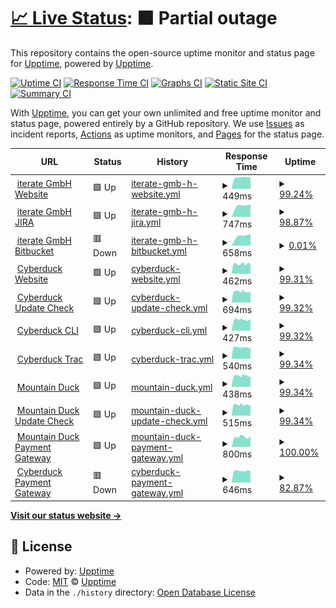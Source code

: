 # [📈 Live Status](https://upptime.github.io/upptime): <!--live status--> **🟧 Partial outage**

This repository contains the open-source uptime monitor and status page for [Upptime](https://upptime.js.org), powered by [Upptime](https://github.com/upptime/upptime).

[![Uptime CI](https://github.com/koj-co/upptime/workflows/Uptime%20CI/badge.svg)](https://github.com/koj-co/upptime/actions?query=workflow%3A%22Uptime+CI%22)
[![Response Time CI](https://github.com/koj-co/upptime/workflows/Response%20Time%20CI/badge.svg)](https://github.com/koj-co/upptime/actions?query=workflow%3A%22Response+Time+CI%22)
[![Graphs CI](https://github.com/koj-co/upptime/workflows/Graphs%20CI/badge.svg)](https://github.com/koj-co/upptime/actions?query=workflow%3A%22Graphs+CI%22)
[![Static Site CI](https://github.com/koj-co/upptime/workflows/Static%20Site%20CI/badge.svg)](https://github.com/koj-co/upptime/actions?query=workflow%3A%22Static+Site+CI%22)
[![Summary CI](https://github.com/koj-co/upptime/workflows/Summary%20CI/badge.svg)](https://github.com/koj-co/upptime/actions?query=workflow%3A%22Summary+CI%22)

With [Upptime](https://upptime.js.org), you can get your own unlimited and free uptime monitor and status page, powered entirely by a GitHub repository. We use [Issues](https://github.com/upptime/upptime/issues) as incident reports, [Actions](https://github.com/upptime/upptime/actions) as uptime monitors, and [Pages](https://upptime.github.io/upptime) for the status page.

<!--start: status pages-->
<!-- This summary is generated by Upptime (https://github.com/upptime/upptime) -->
<!-- Do not edit this manually, your changes will be overwritten -->
<!-- prettier-ignore -->
| URL | Status | History | Response Time | Uptime |
| --- | ------ | ------- | ------------- | ------ |
| <img alt="" src="https://favicons.githubusercontent.com/iterate.ch" height="13"> [iterate GmbH Website](https://iterate.ch/) | 🟩 Up | [iterate-gmb-h-website.yml](https://github.com/iterate-ch/upptime/commits/master/history/iterate-gmb-h-website.yml) | <details><summary><img alt="Response time graph" src="./graphs/iterate-gmb-h-website/response-time-week.png" height="20"> 449ms</summary><br><a href="https://iterate-ch.github.io/upptime/history/iterate-gmb-h-website"><img alt="Response time 449" src="https://img.shields.io/endpoint?url=https%3A%2F%2Fraw.githubusercontent.com%2Fiterate-ch%2Fupptime%2Fmaster%2Fapi%2Fiterate-gmb-h-website%2Fresponse-time.json"></a><br><a href="https://iterate-ch.github.io/upptime/history/iterate-gmb-h-website"><img alt="24-hour response time 457" src="https://img.shields.io/endpoint?url=https%3A%2F%2Fraw.githubusercontent.com%2Fiterate-ch%2Fupptime%2Fmaster%2Fapi%2Fiterate-gmb-h-website%2Fresponse-time-day.json"></a><br><a href="https://iterate-ch.github.io/upptime/history/iterate-gmb-h-website"><img alt="7-day response time 449" src="https://img.shields.io/endpoint?url=https%3A%2F%2Fraw.githubusercontent.com%2Fiterate-ch%2Fupptime%2Fmaster%2Fapi%2Fiterate-gmb-h-website%2Fresponse-time-week.json"></a><br><a href="https://iterate-ch.github.io/upptime/history/iterate-gmb-h-website"><img alt="30-day response time 449" src="https://img.shields.io/endpoint?url=https%3A%2F%2Fraw.githubusercontent.com%2Fiterate-ch%2Fupptime%2Fmaster%2Fapi%2Fiterate-gmb-h-website%2Fresponse-time-month.json"></a><br><a href="https://iterate-ch.github.io/upptime/history/iterate-gmb-h-website"><img alt="1-year response time 449" src="https://img.shields.io/endpoint?url=https%3A%2F%2Fraw.githubusercontent.com%2Fiterate-ch%2Fupptime%2Fmaster%2Fapi%2Fiterate-gmb-h-website%2Fresponse-time-year.json"></a></details> | <details><summary><a href="https://iterate-ch.github.io/upptime/history/iterate-gmb-h-website">99.24%</a></summary><a href="https://iterate-ch.github.io/upptime/history/iterate-gmb-h-website"><img alt="All-time uptime 99.24%" src="https://img.shields.io/endpoint?url=https%3A%2F%2Fraw.githubusercontent.com%2Fiterate-ch%2Fupptime%2Fmaster%2Fapi%2Fiterate-gmb-h-website%2Fuptime.json"></a><br><a href="https://iterate-ch.github.io/upptime/history/iterate-gmb-h-website"><img alt="24-hour uptime 100.00%" src="https://img.shields.io/endpoint?url=https%3A%2F%2Fraw.githubusercontent.com%2Fiterate-ch%2Fupptime%2Fmaster%2Fapi%2Fiterate-gmb-h-website%2Fuptime-day.json"></a><br><a href="https://iterate-ch.github.io/upptime/history/iterate-gmb-h-website"><img alt="7-day uptime 99.24%" src="https://img.shields.io/endpoint?url=https%3A%2F%2Fraw.githubusercontent.com%2Fiterate-ch%2Fupptime%2Fmaster%2Fapi%2Fiterate-gmb-h-website%2Fuptime-week.json"></a><br><a href="https://iterate-ch.github.io/upptime/history/iterate-gmb-h-website"><img alt="30-day uptime 99.24%" src="https://img.shields.io/endpoint?url=https%3A%2F%2Fraw.githubusercontent.com%2Fiterate-ch%2Fupptime%2Fmaster%2Fapi%2Fiterate-gmb-h-website%2Fuptime-month.json"></a><br><a href="https://iterate-ch.github.io/upptime/history/iterate-gmb-h-website"><img alt="1-year uptime 99.24%" src="https://img.shields.io/endpoint?url=https%3A%2F%2Fraw.githubusercontent.com%2Fiterate-ch%2Fupptime%2Fmaster%2Fapi%2Fiterate-gmb-h-website%2Fuptime-year.json"></a></details>
| <img alt="" src="https://favicons.githubusercontent.com/jira.iterate.ch" height="13"> [iterate GmbH JIRA](https://jira.iterate.ch/) | 🟩 Up | [iterate-gmb-h-jira.yml](https://github.com/iterate-ch/upptime/commits/master/history/iterate-gmb-h-jira.yml) | <details><summary><img alt="Response time graph" src="./graphs/iterate-gmb-h-jira/response-time-week.png" height="20"> 747ms</summary><br><a href="https://iterate-ch.github.io/upptime/history/iterate-gmb-h-jira"><img alt="Response time 747" src="https://img.shields.io/endpoint?url=https%3A%2F%2Fraw.githubusercontent.com%2Fiterate-ch%2Fupptime%2Fmaster%2Fapi%2Fiterate-gmb-h-jira%2Fresponse-time.json"></a><br><a href="https://iterate-ch.github.io/upptime/history/iterate-gmb-h-jira"><img alt="24-hour response time 777" src="https://img.shields.io/endpoint?url=https%3A%2F%2Fraw.githubusercontent.com%2Fiterate-ch%2Fupptime%2Fmaster%2Fapi%2Fiterate-gmb-h-jira%2Fresponse-time-day.json"></a><br><a href="https://iterate-ch.github.io/upptime/history/iterate-gmb-h-jira"><img alt="7-day response time 747" src="https://img.shields.io/endpoint?url=https%3A%2F%2Fraw.githubusercontent.com%2Fiterate-ch%2Fupptime%2Fmaster%2Fapi%2Fiterate-gmb-h-jira%2Fresponse-time-week.json"></a><br><a href="https://iterate-ch.github.io/upptime/history/iterate-gmb-h-jira"><img alt="30-day response time 747" src="https://img.shields.io/endpoint?url=https%3A%2F%2Fraw.githubusercontent.com%2Fiterate-ch%2Fupptime%2Fmaster%2Fapi%2Fiterate-gmb-h-jira%2Fresponse-time-month.json"></a><br><a href="https://iterate-ch.github.io/upptime/history/iterate-gmb-h-jira"><img alt="1-year response time 747" src="https://img.shields.io/endpoint?url=https%3A%2F%2Fraw.githubusercontent.com%2Fiterate-ch%2Fupptime%2Fmaster%2Fapi%2Fiterate-gmb-h-jira%2Fresponse-time-year.json"></a></details> | <details><summary><a href="https://iterate-ch.github.io/upptime/history/iterate-gmb-h-jira">98.87%</a></summary><a href="https://iterate-ch.github.io/upptime/history/iterate-gmb-h-jira"><img alt="All-time uptime 98.87%" src="https://img.shields.io/endpoint?url=https%3A%2F%2Fraw.githubusercontent.com%2Fiterate-ch%2Fupptime%2Fmaster%2Fapi%2Fiterate-gmb-h-jira%2Fuptime.json"></a><br><a href="https://iterate-ch.github.io/upptime/history/iterate-gmb-h-jira"><img alt="24-hour uptime 100.00%" src="https://img.shields.io/endpoint?url=https%3A%2F%2Fraw.githubusercontent.com%2Fiterate-ch%2Fupptime%2Fmaster%2Fapi%2Fiterate-gmb-h-jira%2Fuptime-day.json"></a><br><a href="https://iterate-ch.github.io/upptime/history/iterate-gmb-h-jira"><img alt="7-day uptime 98.87%" src="https://img.shields.io/endpoint?url=https%3A%2F%2Fraw.githubusercontent.com%2Fiterate-ch%2Fupptime%2Fmaster%2Fapi%2Fiterate-gmb-h-jira%2Fuptime-week.json"></a><br><a href="https://iterate-ch.github.io/upptime/history/iterate-gmb-h-jira"><img alt="30-day uptime 98.87%" src="https://img.shields.io/endpoint?url=https%3A%2F%2Fraw.githubusercontent.com%2Fiterate-ch%2Fupptime%2Fmaster%2Fapi%2Fiterate-gmb-h-jira%2Fuptime-month.json"></a><br><a href="https://iterate-ch.github.io/upptime/history/iterate-gmb-h-jira"><img alt="1-year uptime 98.87%" src="https://img.shields.io/endpoint?url=https%3A%2F%2Fraw.githubusercontent.com%2Fiterate-ch%2Fupptime%2Fmaster%2Fapi%2Fiterate-gmb-h-jira%2Fuptime-year.json"></a></details>
| <img alt="" src="https://favicons.githubusercontent.com/g.iterate.ch" height="13"> [iterate GmbH Bitbucket](https://g.iterate.ch/) | 🟥 Down | [iterate-gmb-h-bitbucket.yml](https://github.com/iterate-ch/upptime/commits/master/history/iterate-gmb-h-bitbucket.yml) | <details><summary><img alt="Response time graph" src="./graphs/iterate-gmb-h-bitbucket/response-time-week.png" height="20"> 658ms</summary><br><a href="https://iterate-ch.github.io/upptime/history/iterate-gmb-h-bitbucket"><img alt="Response time 658" src="https://img.shields.io/endpoint?url=https%3A%2F%2Fraw.githubusercontent.com%2Fiterate-ch%2Fupptime%2Fmaster%2Fapi%2Fiterate-gmb-h-bitbucket%2Fresponse-time.json"></a><br><a href="https://iterate-ch.github.io/upptime/history/iterate-gmb-h-bitbucket"><img alt="24-hour response time 724" src="https://img.shields.io/endpoint?url=https%3A%2F%2Fraw.githubusercontent.com%2Fiterate-ch%2Fupptime%2Fmaster%2Fapi%2Fiterate-gmb-h-bitbucket%2Fresponse-time-day.json"></a><br><a href="https://iterate-ch.github.io/upptime/history/iterate-gmb-h-bitbucket"><img alt="7-day response time 658" src="https://img.shields.io/endpoint?url=https%3A%2F%2Fraw.githubusercontent.com%2Fiterate-ch%2Fupptime%2Fmaster%2Fapi%2Fiterate-gmb-h-bitbucket%2Fresponse-time-week.json"></a><br><a href="https://iterate-ch.github.io/upptime/history/iterate-gmb-h-bitbucket"><img alt="30-day response time 658" src="https://img.shields.io/endpoint?url=https%3A%2F%2Fraw.githubusercontent.com%2Fiterate-ch%2Fupptime%2Fmaster%2Fapi%2Fiterate-gmb-h-bitbucket%2Fresponse-time-month.json"></a><br><a href="https://iterate-ch.github.io/upptime/history/iterate-gmb-h-bitbucket"><img alt="1-year response time 658" src="https://img.shields.io/endpoint?url=https%3A%2F%2Fraw.githubusercontent.com%2Fiterate-ch%2Fupptime%2Fmaster%2Fapi%2Fiterate-gmb-h-bitbucket%2Fresponse-time-year.json"></a></details> | <details><summary><a href="https://iterate-ch.github.io/upptime/history/iterate-gmb-h-bitbucket">0.01%</a></summary><a href="https://iterate-ch.github.io/upptime/history/iterate-gmb-h-bitbucket"><img alt="All-time uptime 0.01%" src="https://img.shields.io/endpoint?url=https%3A%2F%2Fraw.githubusercontent.com%2Fiterate-ch%2Fupptime%2Fmaster%2Fapi%2Fiterate-gmb-h-bitbucket%2Fuptime.json"></a><br><a href="https://iterate-ch.github.io/upptime/history/iterate-gmb-h-bitbucket"><img alt="24-hour uptime 0.00%" src="https://img.shields.io/endpoint?url=https%3A%2F%2Fraw.githubusercontent.com%2Fiterate-ch%2Fupptime%2Fmaster%2Fapi%2Fiterate-gmb-h-bitbucket%2Fuptime-day.json"></a><br><a href="https://iterate-ch.github.io/upptime/history/iterate-gmb-h-bitbucket"><img alt="7-day uptime 0.01%" src="https://img.shields.io/endpoint?url=https%3A%2F%2Fraw.githubusercontent.com%2Fiterate-ch%2Fupptime%2Fmaster%2Fapi%2Fiterate-gmb-h-bitbucket%2Fuptime-week.json"></a><br><a href="https://iterate-ch.github.io/upptime/history/iterate-gmb-h-bitbucket"><img alt="30-day uptime 0.01%" src="https://img.shields.io/endpoint?url=https%3A%2F%2Fraw.githubusercontent.com%2Fiterate-ch%2Fupptime%2Fmaster%2Fapi%2Fiterate-gmb-h-bitbucket%2Fuptime-month.json"></a><br><a href="https://iterate-ch.github.io/upptime/history/iterate-gmb-h-bitbucket"><img alt="1-year uptime 0.01%" src="https://img.shields.io/endpoint?url=https%3A%2F%2Fraw.githubusercontent.com%2Fiterate-ch%2Fupptime%2Fmaster%2Fapi%2Fiterate-gmb-h-bitbucket%2Fuptime-year.json"></a></details>
| <img alt="" src="https://favicons.githubusercontent.com/cyberduck.io" height="13"> [Cyberduck Website](https://cyberduck.io/) | 🟩 Up | [cyberduck-website.yml](https://github.com/iterate-ch/upptime/commits/master/history/cyberduck-website.yml) | <details><summary><img alt="Response time graph" src="./graphs/cyberduck-website/response-time-week.png" height="20"> 462ms</summary><br><a href="https://iterate-ch.github.io/upptime/history/cyberduck-website"><img alt="Response time 462" src="https://img.shields.io/endpoint?url=https%3A%2F%2Fraw.githubusercontent.com%2Fiterate-ch%2Fupptime%2Fmaster%2Fapi%2Fcyberduck-website%2Fresponse-time.json"></a><br><a href="https://iterate-ch.github.io/upptime/history/cyberduck-website"><img alt="24-hour response time 406" src="https://img.shields.io/endpoint?url=https%3A%2F%2Fraw.githubusercontent.com%2Fiterate-ch%2Fupptime%2Fmaster%2Fapi%2Fcyberduck-website%2Fresponse-time-day.json"></a><br><a href="https://iterate-ch.github.io/upptime/history/cyberduck-website"><img alt="7-day response time 462" src="https://img.shields.io/endpoint?url=https%3A%2F%2Fraw.githubusercontent.com%2Fiterate-ch%2Fupptime%2Fmaster%2Fapi%2Fcyberduck-website%2Fresponse-time-week.json"></a><br><a href="https://iterate-ch.github.io/upptime/history/cyberduck-website"><img alt="30-day response time 462" src="https://img.shields.io/endpoint?url=https%3A%2F%2Fraw.githubusercontent.com%2Fiterate-ch%2Fupptime%2Fmaster%2Fapi%2Fcyberduck-website%2Fresponse-time-month.json"></a><br><a href="https://iterate-ch.github.io/upptime/history/cyberduck-website"><img alt="1-year response time 462" src="https://img.shields.io/endpoint?url=https%3A%2F%2Fraw.githubusercontent.com%2Fiterate-ch%2Fupptime%2Fmaster%2Fapi%2Fcyberduck-website%2Fresponse-time-year.json"></a></details> | <details><summary><a href="https://iterate-ch.github.io/upptime/history/cyberduck-website">99.31%</a></summary><a href="https://iterate-ch.github.io/upptime/history/cyberduck-website"><img alt="All-time uptime 99.31%" src="https://img.shields.io/endpoint?url=https%3A%2F%2Fraw.githubusercontent.com%2Fiterate-ch%2Fupptime%2Fmaster%2Fapi%2Fcyberduck-website%2Fuptime.json"></a><br><a href="https://iterate-ch.github.io/upptime/history/cyberduck-website"><img alt="24-hour uptime 100.00%" src="https://img.shields.io/endpoint?url=https%3A%2F%2Fraw.githubusercontent.com%2Fiterate-ch%2Fupptime%2Fmaster%2Fapi%2Fcyberduck-website%2Fuptime-day.json"></a><br><a href="https://iterate-ch.github.io/upptime/history/cyberduck-website"><img alt="7-day uptime 99.31%" src="https://img.shields.io/endpoint?url=https%3A%2F%2Fraw.githubusercontent.com%2Fiterate-ch%2Fupptime%2Fmaster%2Fapi%2Fcyberduck-website%2Fuptime-week.json"></a><br><a href="https://iterate-ch.github.io/upptime/history/cyberduck-website"><img alt="30-day uptime 99.31%" src="https://img.shields.io/endpoint?url=https%3A%2F%2Fraw.githubusercontent.com%2Fiterate-ch%2Fupptime%2Fmaster%2Fapi%2Fcyberduck-website%2Fuptime-month.json"></a><br><a href="https://iterate-ch.github.io/upptime/history/cyberduck-website"><img alt="1-year uptime 99.31%" src="https://img.shields.io/endpoint?url=https%3A%2F%2Fraw.githubusercontent.com%2Fiterate-ch%2Fupptime%2Fmaster%2Fapi%2Fcyberduck-website%2Fuptime-year.json"></a></details>
| <img alt="" src="https://favicons.githubusercontent.com/version.cyberduck.io" height="13"> [Cyberduck Update Check](https://version.cyberduck.io/) | 🟩 Up | [cyberduck-update-check.yml](https://github.com/iterate-ch/upptime/commits/master/history/cyberduck-update-check.yml) | <details><summary><img alt="Response time graph" src="./graphs/cyberduck-update-check/response-time-week.png" height="20"> 694ms</summary><br><a href="https://iterate-ch.github.io/upptime/history/cyberduck-update-check"><img alt="Response time 694" src="https://img.shields.io/endpoint?url=https%3A%2F%2Fraw.githubusercontent.com%2Fiterate-ch%2Fupptime%2Fmaster%2Fapi%2Fcyberduck-update-check%2Fresponse-time.json"></a><br><a href="https://iterate-ch.github.io/upptime/history/cyberduck-update-check"><img alt="24-hour response time 662" src="https://img.shields.io/endpoint?url=https%3A%2F%2Fraw.githubusercontent.com%2Fiterate-ch%2Fupptime%2Fmaster%2Fapi%2Fcyberduck-update-check%2Fresponse-time-day.json"></a><br><a href="https://iterate-ch.github.io/upptime/history/cyberduck-update-check"><img alt="7-day response time 694" src="https://img.shields.io/endpoint?url=https%3A%2F%2Fraw.githubusercontent.com%2Fiterate-ch%2Fupptime%2Fmaster%2Fapi%2Fcyberduck-update-check%2Fresponse-time-week.json"></a><br><a href="https://iterate-ch.github.io/upptime/history/cyberduck-update-check"><img alt="30-day response time 694" src="https://img.shields.io/endpoint?url=https%3A%2F%2Fraw.githubusercontent.com%2Fiterate-ch%2Fupptime%2Fmaster%2Fapi%2Fcyberduck-update-check%2Fresponse-time-month.json"></a><br><a href="https://iterate-ch.github.io/upptime/history/cyberduck-update-check"><img alt="1-year response time 694" src="https://img.shields.io/endpoint?url=https%3A%2F%2Fraw.githubusercontent.com%2Fiterate-ch%2Fupptime%2Fmaster%2Fapi%2Fcyberduck-update-check%2Fresponse-time-year.json"></a></details> | <details><summary><a href="https://iterate-ch.github.io/upptime/history/cyberduck-update-check">99.32%</a></summary><a href="https://iterate-ch.github.io/upptime/history/cyberduck-update-check"><img alt="All-time uptime 99.32%" src="https://img.shields.io/endpoint?url=https%3A%2F%2Fraw.githubusercontent.com%2Fiterate-ch%2Fupptime%2Fmaster%2Fapi%2Fcyberduck-update-check%2Fuptime.json"></a><br><a href="https://iterate-ch.github.io/upptime/history/cyberduck-update-check"><img alt="24-hour uptime 100.00%" src="https://img.shields.io/endpoint?url=https%3A%2F%2Fraw.githubusercontent.com%2Fiterate-ch%2Fupptime%2Fmaster%2Fapi%2Fcyberduck-update-check%2Fuptime-day.json"></a><br><a href="https://iterate-ch.github.io/upptime/history/cyberduck-update-check"><img alt="7-day uptime 99.32%" src="https://img.shields.io/endpoint?url=https%3A%2F%2Fraw.githubusercontent.com%2Fiterate-ch%2Fupptime%2Fmaster%2Fapi%2Fcyberduck-update-check%2Fuptime-week.json"></a><br><a href="https://iterate-ch.github.io/upptime/history/cyberduck-update-check"><img alt="30-day uptime 99.32%" src="https://img.shields.io/endpoint?url=https%3A%2F%2Fraw.githubusercontent.com%2Fiterate-ch%2Fupptime%2Fmaster%2Fapi%2Fcyberduck-update-check%2Fuptime-month.json"></a><br><a href="https://iterate-ch.github.io/upptime/history/cyberduck-update-check"><img alt="1-year uptime 99.32%" src="https://img.shields.io/endpoint?url=https%3A%2F%2Fraw.githubusercontent.com%2Fiterate-ch%2Fupptime%2Fmaster%2Fapi%2Fcyberduck-update-check%2Fuptime-year.json"></a></details>
| <img alt="" src="https://favicons.githubusercontent.com/duck.sh" height="13"> [Cyberduck CLI](https://duck.sh/) | 🟩 Up | [cyberduck-cli.yml](https://github.com/iterate-ch/upptime/commits/master/history/cyberduck-cli.yml) | <details><summary><img alt="Response time graph" src="./graphs/cyberduck-cli/response-time-week.png" height="20"> 427ms</summary><br><a href="https://iterate-ch.github.io/upptime/history/cyberduck-cli"><img alt="Response time 427" src="https://img.shields.io/endpoint?url=https%3A%2F%2Fraw.githubusercontent.com%2Fiterate-ch%2Fupptime%2Fmaster%2Fapi%2Fcyberduck-cli%2Fresponse-time.json"></a><br><a href="https://iterate-ch.github.io/upptime/history/cyberduck-cli"><img alt="24-hour response time 431" src="https://img.shields.io/endpoint?url=https%3A%2F%2Fraw.githubusercontent.com%2Fiterate-ch%2Fupptime%2Fmaster%2Fapi%2Fcyberduck-cli%2Fresponse-time-day.json"></a><br><a href="https://iterate-ch.github.io/upptime/history/cyberduck-cli"><img alt="7-day response time 427" src="https://img.shields.io/endpoint?url=https%3A%2F%2Fraw.githubusercontent.com%2Fiterate-ch%2Fupptime%2Fmaster%2Fapi%2Fcyberduck-cli%2Fresponse-time-week.json"></a><br><a href="https://iterate-ch.github.io/upptime/history/cyberduck-cli"><img alt="30-day response time 427" src="https://img.shields.io/endpoint?url=https%3A%2F%2Fraw.githubusercontent.com%2Fiterate-ch%2Fupptime%2Fmaster%2Fapi%2Fcyberduck-cli%2Fresponse-time-month.json"></a><br><a href="https://iterate-ch.github.io/upptime/history/cyberduck-cli"><img alt="1-year response time 427" src="https://img.shields.io/endpoint?url=https%3A%2F%2Fraw.githubusercontent.com%2Fiterate-ch%2Fupptime%2Fmaster%2Fapi%2Fcyberduck-cli%2Fresponse-time-year.json"></a></details> | <details><summary><a href="https://iterate-ch.github.io/upptime/history/cyberduck-cli">99.32%</a></summary><a href="https://iterate-ch.github.io/upptime/history/cyberduck-cli"><img alt="All-time uptime 99.32%" src="https://img.shields.io/endpoint?url=https%3A%2F%2Fraw.githubusercontent.com%2Fiterate-ch%2Fupptime%2Fmaster%2Fapi%2Fcyberduck-cli%2Fuptime.json"></a><br><a href="https://iterate-ch.github.io/upptime/history/cyberduck-cli"><img alt="24-hour uptime 100.00%" src="https://img.shields.io/endpoint?url=https%3A%2F%2Fraw.githubusercontent.com%2Fiterate-ch%2Fupptime%2Fmaster%2Fapi%2Fcyberduck-cli%2Fuptime-day.json"></a><br><a href="https://iterate-ch.github.io/upptime/history/cyberduck-cli"><img alt="7-day uptime 99.32%" src="https://img.shields.io/endpoint?url=https%3A%2F%2Fraw.githubusercontent.com%2Fiterate-ch%2Fupptime%2Fmaster%2Fapi%2Fcyberduck-cli%2Fuptime-week.json"></a><br><a href="https://iterate-ch.github.io/upptime/history/cyberduck-cli"><img alt="30-day uptime 99.32%" src="https://img.shields.io/endpoint?url=https%3A%2F%2Fraw.githubusercontent.com%2Fiterate-ch%2Fupptime%2Fmaster%2Fapi%2Fcyberduck-cli%2Fuptime-month.json"></a><br><a href="https://iterate-ch.github.io/upptime/history/cyberduck-cli"><img alt="1-year uptime 99.32%" src="https://img.shields.io/endpoint?url=https%3A%2F%2Fraw.githubusercontent.com%2Fiterate-ch%2Fupptime%2Fmaster%2Fapi%2Fcyberduck-cli%2Fuptime-year.json"></a></details>
| <img alt="" src="https://favicons.githubusercontent.com/trac.cyberduck.io" height="13"> [Cyberduck Trac](https://trac.cyberduck.io/) | 🟩 Up | [cyberduck-trac.yml](https://github.com/iterate-ch/upptime/commits/master/history/cyberduck-trac.yml) | <details><summary><img alt="Response time graph" src="./graphs/cyberduck-trac/response-time-week.png" height="20"> 540ms</summary><br><a href="https://iterate-ch.github.io/upptime/history/cyberduck-trac"><img alt="Response time 540" src="https://img.shields.io/endpoint?url=https%3A%2F%2Fraw.githubusercontent.com%2Fiterate-ch%2Fupptime%2Fmaster%2Fapi%2Fcyberduck-trac%2Fresponse-time.json"></a><br><a href="https://iterate-ch.github.io/upptime/history/cyberduck-trac"><img alt="24-hour response time 509" src="https://img.shields.io/endpoint?url=https%3A%2F%2Fraw.githubusercontent.com%2Fiterate-ch%2Fupptime%2Fmaster%2Fapi%2Fcyberduck-trac%2Fresponse-time-day.json"></a><br><a href="https://iterate-ch.github.io/upptime/history/cyberduck-trac"><img alt="7-day response time 540" src="https://img.shields.io/endpoint?url=https%3A%2F%2Fraw.githubusercontent.com%2Fiterate-ch%2Fupptime%2Fmaster%2Fapi%2Fcyberduck-trac%2Fresponse-time-week.json"></a><br><a href="https://iterate-ch.github.io/upptime/history/cyberduck-trac"><img alt="30-day response time 540" src="https://img.shields.io/endpoint?url=https%3A%2F%2Fraw.githubusercontent.com%2Fiterate-ch%2Fupptime%2Fmaster%2Fapi%2Fcyberduck-trac%2Fresponse-time-month.json"></a><br><a href="https://iterate-ch.github.io/upptime/history/cyberduck-trac"><img alt="1-year response time 540" src="https://img.shields.io/endpoint?url=https%3A%2F%2Fraw.githubusercontent.com%2Fiterate-ch%2Fupptime%2Fmaster%2Fapi%2Fcyberduck-trac%2Fresponse-time-year.json"></a></details> | <details><summary><a href="https://iterate-ch.github.io/upptime/history/cyberduck-trac">99.34%</a></summary><a href="https://iterate-ch.github.io/upptime/history/cyberduck-trac"><img alt="All-time uptime 99.34%" src="https://img.shields.io/endpoint?url=https%3A%2F%2Fraw.githubusercontent.com%2Fiterate-ch%2Fupptime%2Fmaster%2Fapi%2Fcyberduck-trac%2Fuptime.json"></a><br><a href="https://iterate-ch.github.io/upptime/history/cyberduck-trac"><img alt="24-hour uptime 100.00%" src="https://img.shields.io/endpoint?url=https%3A%2F%2Fraw.githubusercontent.com%2Fiterate-ch%2Fupptime%2Fmaster%2Fapi%2Fcyberduck-trac%2Fuptime-day.json"></a><br><a href="https://iterate-ch.github.io/upptime/history/cyberduck-trac"><img alt="7-day uptime 99.34%" src="https://img.shields.io/endpoint?url=https%3A%2F%2Fraw.githubusercontent.com%2Fiterate-ch%2Fupptime%2Fmaster%2Fapi%2Fcyberduck-trac%2Fuptime-week.json"></a><br><a href="https://iterate-ch.github.io/upptime/history/cyberduck-trac"><img alt="30-day uptime 99.34%" src="https://img.shields.io/endpoint?url=https%3A%2F%2Fraw.githubusercontent.com%2Fiterate-ch%2Fupptime%2Fmaster%2Fapi%2Fcyberduck-trac%2Fuptime-month.json"></a><br><a href="https://iterate-ch.github.io/upptime/history/cyberduck-trac"><img alt="1-year uptime 99.34%" src="https://img.shields.io/endpoint?url=https%3A%2F%2Fraw.githubusercontent.com%2Fiterate-ch%2Fupptime%2Fmaster%2Fapi%2Fcyberduck-trac%2Fuptime-year.json"></a></details>
| <img alt="" src="https://favicons.githubusercontent.com/mountainduck.io" height="13"> [Mountain Duck](https://mountainduck.io/) | 🟩 Up | [mountain-duck.yml](https://github.com/iterate-ch/upptime/commits/master/history/mountain-duck.yml) | <details><summary><img alt="Response time graph" src="./graphs/mountain-duck/response-time-week.png" height="20"> 438ms</summary><br><a href="https://iterate-ch.github.io/upptime/history/mountain-duck"><img alt="Response time 438" src="https://img.shields.io/endpoint?url=https%3A%2F%2Fraw.githubusercontent.com%2Fiterate-ch%2Fupptime%2Fmaster%2Fapi%2Fmountain-duck%2Fresponse-time.json"></a><br><a href="https://iterate-ch.github.io/upptime/history/mountain-duck"><img alt="24-hour response time 415" src="https://img.shields.io/endpoint?url=https%3A%2F%2Fraw.githubusercontent.com%2Fiterate-ch%2Fupptime%2Fmaster%2Fapi%2Fmountain-duck%2Fresponse-time-day.json"></a><br><a href="https://iterate-ch.github.io/upptime/history/mountain-duck"><img alt="7-day response time 438" src="https://img.shields.io/endpoint?url=https%3A%2F%2Fraw.githubusercontent.com%2Fiterate-ch%2Fupptime%2Fmaster%2Fapi%2Fmountain-duck%2Fresponse-time-week.json"></a><br><a href="https://iterate-ch.github.io/upptime/history/mountain-duck"><img alt="30-day response time 438" src="https://img.shields.io/endpoint?url=https%3A%2F%2Fraw.githubusercontent.com%2Fiterate-ch%2Fupptime%2Fmaster%2Fapi%2Fmountain-duck%2Fresponse-time-month.json"></a><br><a href="https://iterate-ch.github.io/upptime/history/mountain-duck"><img alt="1-year response time 438" src="https://img.shields.io/endpoint?url=https%3A%2F%2Fraw.githubusercontent.com%2Fiterate-ch%2Fupptime%2Fmaster%2Fapi%2Fmountain-duck%2Fresponse-time-year.json"></a></details> | <details><summary><a href="https://iterate-ch.github.io/upptime/history/mountain-duck">99.34%</a></summary><a href="https://iterate-ch.github.io/upptime/history/mountain-duck"><img alt="All-time uptime 99.34%" src="https://img.shields.io/endpoint?url=https%3A%2F%2Fraw.githubusercontent.com%2Fiterate-ch%2Fupptime%2Fmaster%2Fapi%2Fmountain-duck%2Fuptime.json"></a><br><a href="https://iterate-ch.github.io/upptime/history/mountain-duck"><img alt="24-hour uptime 100.00%" src="https://img.shields.io/endpoint?url=https%3A%2F%2Fraw.githubusercontent.com%2Fiterate-ch%2Fupptime%2Fmaster%2Fapi%2Fmountain-duck%2Fuptime-day.json"></a><br><a href="https://iterate-ch.github.io/upptime/history/mountain-duck"><img alt="7-day uptime 99.34%" src="https://img.shields.io/endpoint?url=https%3A%2F%2Fraw.githubusercontent.com%2Fiterate-ch%2Fupptime%2Fmaster%2Fapi%2Fmountain-duck%2Fuptime-week.json"></a><br><a href="https://iterate-ch.github.io/upptime/history/mountain-duck"><img alt="30-day uptime 99.34%" src="https://img.shields.io/endpoint?url=https%3A%2F%2Fraw.githubusercontent.com%2Fiterate-ch%2Fupptime%2Fmaster%2Fapi%2Fmountain-duck%2Fuptime-month.json"></a><br><a href="https://iterate-ch.github.io/upptime/history/mountain-duck"><img alt="1-year uptime 99.34%" src="https://img.shields.io/endpoint?url=https%3A%2F%2Fraw.githubusercontent.com%2Fiterate-ch%2Fupptime%2Fmaster%2Fapi%2Fmountain-duck%2Fuptime-year.json"></a></details>
| <img alt="" src="https://favicons.githubusercontent.com/version.mountainduck.io" height="13"> [Mountain Duck Update Check](https://version.mountainduck.io/) | 🟩 Up | [mountain-duck-update-check.yml](https://github.com/iterate-ch/upptime/commits/master/history/mountain-duck-update-check.yml) | <details><summary><img alt="Response time graph" src="./graphs/mountain-duck-update-check/response-time-week.png" height="20"> 515ms</summary><br><a href="https://iterate-ch.github.io/upptime/history/mountain-duck-update-check"><img alt="Response time 515" src="https://img.shields.io/endpoint?url=https%3A%2F%2Fraw.githubusercontent.com%2Fiterate-ch%2Fupptime%2Fmaster%2Fapi%2Fmountain-duck-update-check%2Fresponse-time.json"></a><br><a href="https://iterate-ch.github.io/upptime/history/mountain-duck-update-check"><img alt="24-hour response time 479" src="https://img.shields.io/endpoint?url=https%3A%2F%2Fraw.githubusercontent.com%2Fiterate-ch%2Fupptime%2Fmaster%2Fapi%2Fmountain-duck-update-check%2Fresponse-time-day.json"></a><br><a href="https://iterate-ch.github.io/upptime/history/mountain-duck-update-check"><img alt="7-day response time 515" src="https://img.shields.io/endpoint?url=https%3A%2F%2Fraw.githubusercontent.com%2Fiterate-ch%2Fupptime%2Fmaster%2Fapi%2Fmountain-duck-update-check%2Fresponse-time-week.json"></a><br><a href="https://iterate-ch.github.io/upptime/history/mountain-duck-update-check"><img alt="30-day response time 515" src="https://img.shields.io/endpoint?url=https%3A%2F%2Fraw.githubusercontent.com%2Fiterate-ch%2Fupptime%2Fmaster%2Fapi%2Fmountain-duck-update-check%2Fresponse-time-month.json"></a><br><a href="https://iterate-ch.github.io/upptime/history/mountain-duck-update-check"><img alt="1-year response time 515" src="https://img.shields.io/endpoint?url=https%3A%2F%2Fraw.githubusercontent.com%2Fiterate-ch%2Fupptime%2Fmaster%2Fapi%2Fmountain-duck-update-check%2Fresponse-time-year.json"></a></details> | <details><summary><a href="https://iterate-ch.github.io/upptime/history/mountain-duck-update-check">99.34%</a></summary><a href="https://iterate-ch.github.io/upptime/history/mountain-duck-update-check"><img alt="All-time uptime 99.34%" src="https://img.shields.io/endpoint?url=https%3A%2F%2Fraw.githubusercontent.com%2Fiterate-ch%2Fupptime%2Fmaster%2Fapi%2Fmountain-duck-update-check%2Fuptime.json"></a><br><a href="https://iterate-ch.github.io/upptime/history/mountain-duck-update-check"><img alt="24-hour uptime 100.00%" src="https://img.shields.io/endpoint?url=https%3A%2F%2Fraw.githubusercontent.com%2Fiterate-ch%2Fupptime%2Fmaster%2Fapi%2Fmountain-duck-update-check%2Fuptime-day.json"></a><br><a href="https://iterate-ch.github.io/upptime/history/mountain-duck-update-check"><img alt="7-day uptime 99.34%" src="https://img.shields.io/endpoint?url=https%3A%2F%2Fraw.githubusercontent.com%2Fiterate-ch%2Fupptime%2Fmaster%2Fapi%2Fmountain-duck-update-check%2Fuptime-week.json"></a><br><a href="https://iterate-ch.github.io/upptime/history/mountain-duck-update-check"><img alt="30-day uptime 99.34%" src="https://img.shields.io/endpoint?url=https%3A%2F%2Fraw.githubusercontent.com%2Fiterate-ch%2Fupptime%2Fmaster%2Fapi%2Fmountain-duck-update-check%2Fuptime-month.json"></a><br><a href="https://iterate-ch.github.io/upptime/history/mountain-duck-update-check"><img alt="1-year uptime 99.34%" src="https://img.shields.io/endpoint?url=https%3A%2F%2Fraw.githubusercontent.com%2Fiterate-ch%2Fupptime%2Fmaster%2Fapi%2Fmountain-duck-update-check%2Fuptime-year.json"></a></details>
| <img alt="" src="https://favicons.githubusercontent.com/reg.mountainduck.io" height="13"> [Mountain Duck Payment Gateway](https://reg.mountainduck.io/payment) | 🟩 Up | [mountain-duck-payment-gateway.yml](https://github.com/iterate-ch/upptime/commits/master/history/mountain-duck-payment-gateway.yml) | <details><summary><img alt="Response time graph" src="./graphs/mountain-duck-payment-gateway/response-time-week.png" height="20"> 800ms</summary><br><a href="https://iterate-ch.github.io/upptime/history/mountain-duck-payment-gateway"><img alt="Response time 800" src="https://img.shields.io/endpoint?url=https%3A%2F%2Fraw.githubusercontent.com%2Fiterate-ch%2Fupptime%2Fmaster%2Fapi%2Fmountain-duck-payment-gateway%2Fresponse-time.json"></a><br><a href="https://iterate-ch.github.io/upptime/history/mountain-duck-payment-gateway"><img alt="24-hour response time 872" src="https://img.shields.io/endpoint?url=https%3A%2F%2Fraw.githubusercontent.com%2Fiterate-ch%2Fupptime%2Fmaster%2Fapi%2Fmountain-duck-payment-gateway%2Fresponse-time-day.json"></a><br><a href="https://iterate-ch.github.io/upptime/history/mountain-duck-payment-gateway"><img alt="7-day response time 800" src="https://img.shields.io/endpoint?url=https%3A%2F%2Fraw.githubusercontent.com%2Fiterate-ch%2Fupptime%2Fmaster%2Fapi%2Fmountain-duck-payment-gateway%2Fresponse-time-week.json"></a><br><a href="https://iterate-ch.github.io/upptime/history/mountain-duck-payment-gateway"><img alt="30-day response time 800" src="https://img.shields.io/endpoint?url=https%3A%2F%2Fraw.githubusercontent.com%2Fiterate-ch%2Fupptime%2Fmaster%2Fapi%2Fmountain-duck-payment-gateway%2Fresponse-time-month.json"></a><br><a href="https://iterate-ch.github.io/upptime/history/mountain-duck-payment-gateway"><img alt="1-year response time 800" src="https://img.shields.io/endpoint?url=https%3A%2F%2Fraw.githubusercontent.com%2Fiterate-ch%2Fupptime%2Fmaster%2Fapi%2Fmountain-duck-payment-gateway%2Fresponse-time-year.json"></a></details> | <details><summary><a href="https://iterate-ch.github.io/upptime/history/mountain-duck-payment-gateway">100.00%</a></summary><a href="https://iterate-ch.github.io/upptime/history/mountain-duck-payment-gateway"><img alt="All-time uptime 100.00%" src="https://img.shields.io/endpoint?url=https%3A%2F%2Fraw.githubusercontent.com%2Fiterate-ch%2Fupptime%2Fmaster%2Fapi%2Fmountain-duck-payment-gateway%2Fuptime.json"></a><br><a href="https://iterate-ch.github.io/upptime/history/mountain-duck-payment-gateway"><img alt="24-hour uptime 100.00%" src="https://img.shields.io/endpoint?url=https%3A%2F%2Fraw.githubusercontent.com%2Fiterate-ch%2Fupptime%2Fmaster%2Fapi%2Fmountain-duck-payment-gateway%2Fuptime-day.json"></a><br><a href="https://iterate-ch.github.io/upptime/history/mountain-duck-payment-gateway"><img alt="7-day uptime 100.00%" src="https://img.shields.io/endpoint?url=https%3A%2F%2Fraw.githubusercontent.com%2Fiterate-ch%2Fupptime%2Fmaster%2Fapi%2Fmountain-duck-payment-gateway%2Fuptime-week.json"></a><br><a href="https://iterate-ch.github.io/upptime/history/mountain-duck-payment-gateway"><img alt="30-day uptime 100.00%" src="https://img.shields.io/endpoint?url=https%3A%2F%2Fraw.githubusercontent.com%2Fiterate-ch%2Fupptime%2Fmaster%2Fapi%2Fmountain-duck-payment-gateway%2Fuptime-month.json"></a><br><a href="https://iterate-ch.github.io/upptime/history/mountain-duck-payment-gateway"><img alt="1-year uptime 100.00%" src="https://img.shields.io/endpoint?url=https%3A%2F%2Fraw.githubusercontent.com%2Fiterate-ch%2Fupptime%2Fmaster%2Fapi%2Fmountain-duck-payment-gateway%2Fuptime-year.json"></a></details>
| <img alt="" src="https://favicons.githubusercontent.com/reg.cyberduck.io" height="13"> [Cyberduck Payment Gateway](https://reg.cyberduck.io/payment) | 🟥 Down | [cyberduck-payment-gateway.yml](https://github.com/iterate-ch/upptime/commits/master/history/cyberduck-payment-gateway.yml) | <details><summary><img alt="Response time graph" src="./graphs/cyberduck-payment-gateway/response-time-week.png" height="20"> 646ms</summary><br><a href="https://iterate-ch.github.io/upptime/history/cyberduck-payment-gateway"><img alt="Response time 646" src="https://img.shields.io/endpoint?url=https%3A%2F%2Fraw.githubusercontent.com%2Fiterate-ch%2Fupptime%2Fmaster%2Fapi%2Fcyberduck-payment-gateway%2Fresponse-time.json"></a><br><a href="https://iterate-ch.github.io/upptime/history/cyberduck-payment-gateway"><img alt="24-hour response time 647" src="https://img.shields.io/endpoint?url=https%3A%2F%2Fraw.githubusercontent.com%2Fiterate-ch%2Fupptime%2Fmaster%2Fapi%2Fcyberduck-payment-gateway%2Fresponse-time-day.json"></a><br><a href="https://iterate-ch.github.io/upptime/history/cyberduck-payment-gateway"><img alt="7-day response time 646" src="https://img.shields.io/endpoint?url=https%3A%2F%2Fraw.githubusercontent.com%2Fiterate-ch%2Fupptime%2Fmaster%2Fapi%2Fcyberduck-payment-gateway%2Fresponse-time-week.json"></a><br><a href="https://iterate-ch.github.io/upptime/history/cyberduck-payment-gateway"><img alt="30-day response time 646" src="https://img.shields.io/endpoint?url=https%3A%2F%2Fraw.githubusercontent.com%2Fiterate-ch%2Fupptime%2Fmaster%2Fapi%2Fcyberduck-payment-gateway%2Fresponse-time-month.json"></a><br><a href="https://iterate-ch.github.io/upptime/history/cyberduck-payment-gateway"><img alt="1-year response time 646" src="https://img.shields.io/endpoint?url=https%3A%2F%2Fraw.githubusercontent.com%2Fiterate-ch%2Fupptime%2Fmaster%2Fapi%2Fcyberduck-payment-gateway%2Fresponse-time-year.json"></a></details> | <details><summary><a href="https://iterate-ch.github.io/upptime/history/cyberduck-payment-gateway">82.87%</a></summary><a href="https://iterate-ch.github.io/upptime/history/cyberduck-payment-gateway"><img alt="All-time uptime 82.87%" src="https://img.shields.io/endpoint?url=https%3A%2F%2Fraw.githubusercontent.com%2Fiterate-ch%2Fupptime%2Fmaster%2Fapi%2Fcyberduck-payment-gateway%2Fuptime.json"></a><br><a href="https://iterate-ch.github.io/upptime/history/cyberduck-payment-gateway"><img alt="24-hour uptime 59.75%" src="https://img.shields.io/endpoint?url=https%3A%2F%2Fraw.githubusercontent.com%2Fiterate-ch%2Fupptime%2Fmaster%2Fapi%2Fcyberduck-payment-gateway%2Fuptime-day.json"></a><br><a href="https://iterate-ch.github.io/upptime/history/cyberduck-payment-gateway"><img alt="7-day uptime 82.87%" src="https://img.shields.io/endpoint?url=https%3A%2F%2Fraw.githubusercontent.com%2Fiterate-ch%2Fupptime%2Fmaster%2Fapi%2Fcyberduck-payment-gateway%2Fuptime-week.json"></a><br><a href="https://iterate-ch.github.io/upptime/history/cyberduck-payment-gateway"><img alt="30-day uptime 82.87%" src="https://img.shields.io/endpoint?url=https%3A%2F%2Fraw.githubusercontent.com%2Fiterate-ch%2Fupptime%2Fmaster%2Fapi%2Fcyberduck-payment-gateway%2Fuptime-month.json"></a><br><a href="https://iterate-ch.github.io/upptime/history/cyberduck-payment-gateway"><img alt="1-year uptime 82.87%" src="https://img.shields.io/endpoint?url=https%3A%2F%2Fraw.githubusercontent.com%2Fiterate-ch%2Fupptime%2Fmaster%2Fapi%2Fcyberduck-payment-gateway%2Fuptime-year.json"></a></details>

<!--end: status pages-->

[**Visit our status website →**](https://upptime.github.io/upptime)

## 📄 License

- Powered by: [Upptime](https://github.com/upptime/upptime)
- Code: [MIT](./LICENSE) © [Upptime](https://upptime.js.org)
- Data in the `./history` directory: [Open Database License](https://opendatacommons.org/licenses/odbl/1-0/)
